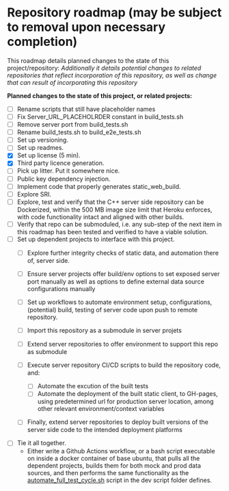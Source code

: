 # Repository roadmap (may be subject to removal upon necessary completion)

This roadmap details planned changes to the state of this project/repository:
*Additionally it details potential changes to related repositories that reflect incorporation of this repository, as well as change that can result of incorporating this repository*

**Planned changes to the state of this project, or related projects:**
- [ ] Rename scripts that still have placeholder names
- [ ] Fix Server_URL_PLACEHOLRDER constant in build_tests.sh
- [ ] Remove server port from build_tests.sh
- [ ] Rename build_tests.sh to build_e2e_tests.sh
- [ ] Set up versioning.
- [ ] Set up readmes.
- [X] Set up license (5 min).
- [X] Third party licence generation.
- [ ] Pick up litter. Put it somewhere nice.
- [ ] Public key dependency injection.
- [ ] Implement code that properly generates static_web_build.
- [ ] Explore SRI.
- [ ] Explore, test and verify that the C++ server side repository can be Dockerized, within the 500 MB image size limit that Heroku enforces, with code functionality intact and aligned with other builds.
- [ ] Verify that repo can be submoduled, i.e. any sub-step of the next item in this roadmap has been tested and verified to have a viable solution.
- [ ] Set up dependent projects to interface with this project.
    - [ ] Explore further integrity checks of static data, and automation there of, server side.
    - [ ] Ensure server projects offer build/env options to set exposed server port manually as well as options to define external data source configurations manually
    - [ ] Set up workflows to automate environment setup, configurations, (potential) build, testing of server code upon push to remote repository.
    - [ ] Import this repository as a submodule in server projets
    - [ ] Extend server repositories to offer environment to support this repo as submodule
    - [ ] Execute server repository CI/CD scripts to build the repository code, and:
        - [ ] Automate the excution of the built tests
        - [ ] Automate the deployment of the built static client, to GH-pages, using predetermined url for production server location, among other relevant environment/context variables
    - [ ] Finally, extend server repositories to deploy built versions of the server side code to the intended deployment platforms


- [ ] Tie it all together. 
    - Either write a Github Actions workflow, or a bash script executable on inside a docker container of base ubuntu, that pulls all the dependent projects, builds them for both mock and prod data sources, and then performs the same functionality as the [automate_full_test_cycle.sh](dev_scripts/automate_full_test_cycle.sh) script in the dev script folder defines.